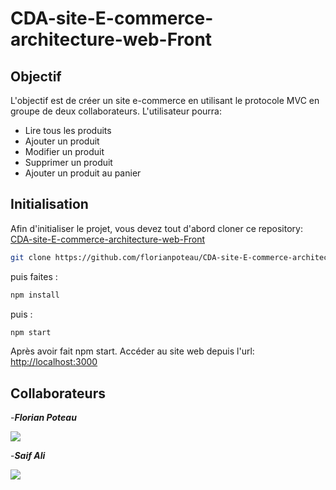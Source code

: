 # CDA-site-E-commerce-architecture-web-Front

## Objectif

L'objectif est de créer un site e-commerce en utilisant le protocole MVC en groupe de deux collaborateurs.
L'utilisateur pourra:

- Lire tous les produits
- Ajouter un produit
- Modifier un produit
- Supprimer un produit
- Ajouter un produit au panier

## Initialisation

Afin d'initialiser le projet, vous devez tout d'abord cloner ce repository: [CDA-site-E-commerce-architecture-web-Front](https://github.com/florianpoteau/CDA-site-E-commerce-architecture-web-Front)

```bash
git clone https://github.com/florianpoteau/CDA-site-E-commerce-architecture-web-Front.git
```

puis faites :

```bash
npm install
```

puis :

```bash
npm start
```

Après avoir fait npm start. Accéder au site web depuis l'url: [http://localhost:3000](http://localhost:3000)

## Collaborateurs

-**_Florian Poteau_**

<a href="https://github.com/florianpoteau"><img src="https://img.shields.io/badge/GitHub-100000?style=for-the-badge&logo=github&logoColor=white"></img></a>

-**_Saif Ali_**

<a href="https://github.com/Saif-ALI96"><img src="https://img.shields.io/badge/GitHub-100000?style=for-the-badge&logo=github&logoColor=white"></img></a>
